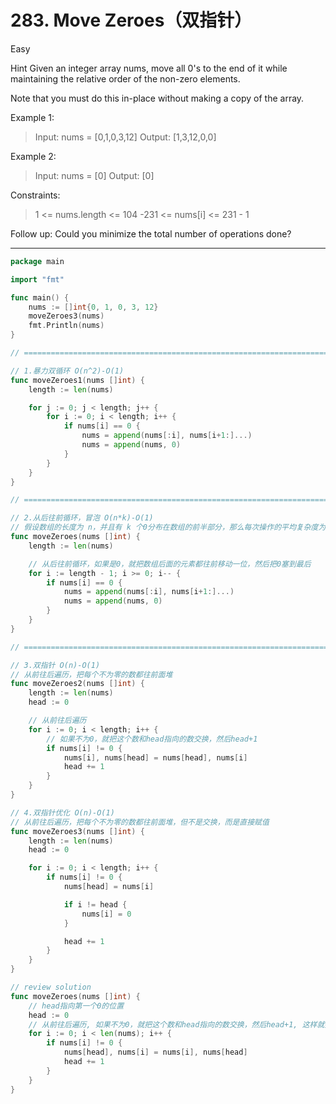 # 283. Move Zeroes（双指针）

Easy

Hint
Given an integer array nums, move all 0's to the end of it while maintaining the relative order of the non-zero elements.

Note that you must do this in-place without making a copy of the array.

 

Example 1:
> Input: nums = [0,1,0,3,12]
Output: [1,3,12,0,0]

Example 2:
> Input: nums = [0]
Output: [0]
 

Constraints:
> 1 <= nums.length <= 104
-231 <= nums[i] <= 231 - 1
 

Follow up: Could you minimize the total number of operations done?

---

```go
package main

import "fmt"

func main() {
	nums := []int{0, 1, 0, 3, 12}
	moveZeroes3(nums)
	fmt.Println(nums)
}

// ================================================================================================================================

// 1.暴力双循环 O(n^2)-O(1)
func moveZeroes1(nums []int) {
	length := len(nums)

	for j := 0; j < length; j++ {
		for i := 0; i < length; i++ {
			if nums[i] == 0 {
				nums = append(nums[:i], nums[i+1:]...)
				nums = append(nums, 0)
			}
		}
	}
}

// ================================================================================================================================

// 2.从后往前循环，冒泡 O(n*k)-O(1)
// 假设数组的长度为 n，并且有 k 个0分布在数组的前半部分，那么每次操作的平均复杂度为 O(n)，因为可能需要移动近 n 个元素。由于需要对每个0执行这样的操作，总的时间复杂度将接近于 O(n*k)。
func moveZeroes(nums []int) {
	length := len(nums)

	// 从后往前循环，如果是0，就把数组后面的元素都往前移动一位，然后把0塞到最后
	for i := length - 1; i >= 0; i-- {
		if nums[i] == 0 {
			nums = append(nums[:i], nums[i+1:]...)
			nums = append(nums, 0)
		}
	}
}

// ================================================================================================================================

// 3.双指针 O(n)-O(1)
// 从前往后遍历，把每个不为零的数都往前面堆
func moveZeroes2(nums []int) {
	length := len(nums)
	head := 0

	// 从前往后遍历
	for i := 0; i < length; i++ {
		// 如果不为0，就把这个数和head指向的数交换，然后head+1
		if nums[i] != 0 {
			nums[i], nums[head] = nums[head], nums[i]
			head += 1
		}
	}
}

// 4.双指针优化 O(n)-O(1)
// 从前往后遍历，把每个不为零的数都往前面堆，但不是交换，而是直接赋值
func moveZeroes3(nums []int) {
	length := len(nums)
	head := 0

	for i := 0; i < length; i++ {
		if nums[i] != 0 {
			nums[head] = nums[i]

			if i != head {
				nums[i] = 0
			}

			head += 1
		}
	}
}

// review solution
func moveZeroes(nums []int) {
	// head指向第一个0的位置
	head := 0
	// 从前往后遍历, 如果不为0，就把这个数和head指向的数交换，然后head+1, 这样就把所有的不为0的数都堆到前面了，后面的都是0
	for i := 0; i < len(nums); i++ {
		if nums[i] != 0 {
			nums[head], nums[i] = nums[i], nums[head]
			head += 1
		}
	}
}

```